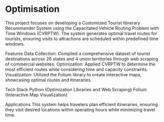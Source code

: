 # Optimisation
This project focuses on developing a Customized Tourist Itinerary Recommender System using the Capacitated Vehicle Routing Problem with Time Windows (CVRPTW). The system generates optimal travel routes for tourists, ensuring visits to attractions are scheduled within predefined time windows.

Features
Data Collection: Compiled a comprehensive dataset of tourist destinations across 26 states and 4 union territories through web scraping of commercial websites.
Optimization: Applied CVRPTW to determine the most efficient routes while considering time and capacity constraints.
Visualization: Utilized the Folium library to create interactive maps, showcasing optimal routes and itineraries.

Tech Stack
Python (Optimization Libraries and Web Scraping)
Folium (Interactive Map Visualization)

Applications
This system helps travelers plan efficient itineraries, ensuring they visit desired locations within operating hours while minimizing travel time.


